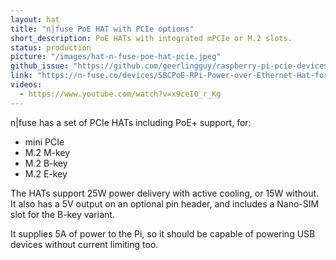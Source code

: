 ```yaml
---
layout: hat
title: "n|fuse PoE HAT with PCIe options"
short_description: PoE HATs with integrated mPCIe or M.2 slots.
status: production
picture: "/images/hat-n-fuse-poe-hat-pcie.jpeg"
github_issue: "https://github.com/geerlingguy/raspberry-pi-pcie-devices/issues/625"
link: "https://n-fuse.co/devices/SBCPoE-RPi-Power-over-Ethernet-Hat-for-Raspberry-Pi-5-with-mPCIe-Slot-m2-slot.html"
videos:
  - https://www.youtube.com/watch?v=x9ceI0_r_Kg
---
```

n\|fuse has a set of PCIe HATs including PoE+ support, for:

  - mini PCIe
  - M.2 M-key
  - M.2 B-key
  - M.2 E-key

The HATs support 25W power delivery with active cooling, or 15W without. It also has a 5V output on an optional pin header, and includes a Nano-SIM slot for the B-key variant.

It supplies 5A of power to the Pi, so it should be capable of powering USB devices without current limiting too.
